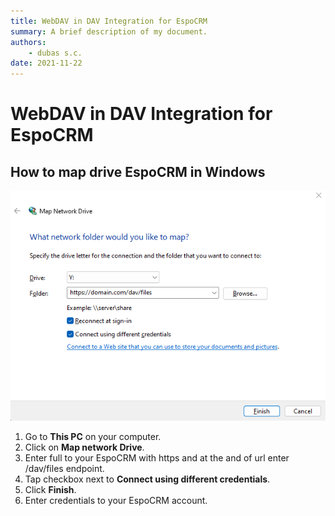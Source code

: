 ```yaml
---
title: WebDAV in DAV Integration for EspoCRM
summary: A brief description of my document.
authors:
    - dubas s.c.
date: 2021-11-22
---
```

# WebDAV in DAV Integration for EspoCRM


## How to map drive EspoCRM in Windows
![WebDAV](../../images/dav-map-windows.png)

1. Go to **This PC** on your computer.
2. Click on **Map network Drive**.
3. Enter full to your EspoCRM with https and at the and of url enter /dav/files endpoint.
4. Tap checkbox next to **Connect using different credentials**.
5. Click **Finish**.
6. Enter credentials to your EspoCRM account.
